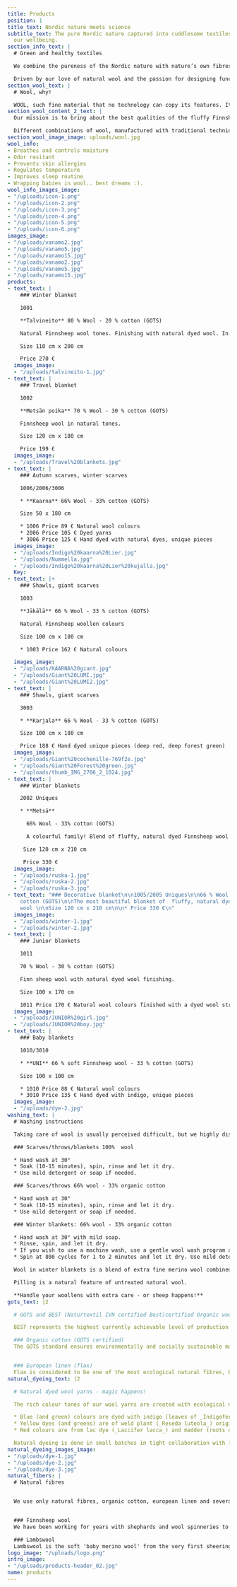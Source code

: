 ```yaml
---
title: Products
position: 1
title_text: Nordic nature meets science
subtitle_text: The pure Nordic nature captured into cuddlesome textiles that enhance
  our wellbeing.
section_info_text: |
  # Green and healthy textiles

  We combine the pureness of the Nordic nature with nature’s own fibres to create wovens that not only feel good but have a positive effect on wellbeing.

  Driven by our love of natural wool and the passion for designing functional woven textiles we have created a collection of natural materials, Kultavilla woollens. Our textiles exhibit the nature's organic structures and soft colours. These are the functional woollens either for cold winter or for milder seasons. Travel blankets are light and easy take with!
section_wool_text: |
  # Wool, why!

  WOOL, such fine material that no technology can copy its features. It’s warm, soft and holds all the features of cuddliness imaginable. To make a long story short, with all its fine qualities, wool is the wonder fiber!
section_wool_content_2_text: |
  Our mission is to bring about the best qualities of the fluffy Finnsheep wool, and the softest, untreated lambswool for your benefit, for cold as well as for milder seasons.

  Different combinations of wool, manufactured with traditional techniques.
section_wool_image_image: uploads/wool.jpg
wool_info:
- Breathes and controls moisture
- Odor resitant
- Prevents skin allergies
- Regulates temperature
- Improves sleep routine
- Wrapping babies in wool.. best dreams :).
wool_info_images_image:
- "/uploads/icon-1.png"
- "/uploads/icon-2.png"
- "/uploads/icon-3.png"
- "/uploads/icon-4.png"
- "/uploads/icon-5.png"
- "/uploads/icon-6.png"
images_image:
- "/uploads/vanamo2.jpg"
- "/uploads/vanamo5.jpg"
- "/uploads/vanamo15.jpg"
- "/uploads/vanamo2.jpg"
- "/uploads/vanamo5.jpg"
- "/uploads/vanamo15.jpg"
products:
- text_text: |
    ### Winter blanket

    1001

    **Talvineito** 80 % Wool - 20 % cotton (GOTS)

    Natural Finnsheep wool tones. Finishing with natural dyed wool. In several wool tones.

    Size 110 cm x 200 cm

    Price 270 €
  images_image:
  - "/uploads/talvineito-1.jpg"
- text_text: |
    ### Travel blanket

    1002

    **Metsän poika** 70 % Wool - 30 % cotton (GOTS)

    Finnsheep wool in natural tones.

    Size 120 cm x 180 cm

    Price 199 €
  images_image:
  - "/uploads/Travel%20blankets.jpg"
- text_text: |
    ### Autumn scarves, winter scarves

    1006/2006/3006

    * **Kaarna** 66% Wool - 33% cotton (GOTS)

    Size 50 x 180 cm

    * 1006 Price 89 € Natural wool colours
    * 2006 Price 105 € Dyed yarns
    * 3006 Price 125 € Hand dyed with natural dyes, unique pieces
  images_image:
  - "/uploads/Indigo%20kaarna%20Lier.jpg"
  - "/uploads/Nummella.jpg"
  - "/uploads/Indigo%20kaarna%20Lier%20kujalla.jpg"
  Key: 
- text_text: |+
    ### Shawls, giant scarves

    1003

    **Jäkälä** 66 % Wool - 33 % cotton (GOTS)

    Natural Finnsheep woollen colours

    Size 100 cm x 180 cm

    * 1003 Price 162 € Natural colours

  images_image:
  - "/uploads/KAARNA%20giant.jpg"
  - "/uploads/Giant%20LUMI.jpg"
  - "/uploads/Giant%20LUMI2.jpg"
- text_text: |
    ### Shawls, giant scarves

    3003

    * **Karjala** 66 % Wool - 33 % cotton (GOTS)

    Size 100 cm x 180 cm

    Price 188 € Hand dyed unique pieces (deep red, deep forest green)
  images_image:
  - "/uploads/Giant%20cochenille-769f2e.jpg"
  - "/uploads/Giant%20Forest%20green.jpg"
  - "/uploads/thumb_IMG_2706_2_1024.jpg"
- text_text: |
    ### Winter blankets

    2002 Uniques

    * **Metsä**

      66% Wool - 33% cotton (GOTS)

      A colourful family! Blend of fluffy, natural dyed Finnsheep wool in colourful autumn shades. Unique pieces!

     Size 120 cm x 210 cm

     Price 330 €
  images_image:
  - "/uploads/ruska-1.jpg"
  - "/uploads/ruska-2.jpg"
  - "/uploads/ruska-3.jpg"
- text_text: "### Decorative blanket\n\n1005/2005 Uniques\n\n66 % Wool - 33 % organic
    cotton (GOTS)\n\nThe most beautiful blanket of  fluffy, natural dyed Finnsheep
    wool \n\nSize 120 cm x 210 cm\n\n* Price 330 €\n"
  images_image:
  - "/uploads/winter-1.jpg"
  - "/uploads/winter-2.jpg"
- text_text: |
    ### Junior blankets

    1011

    70 % Wool - 30 % cotton (GOTS)

    Finn sheep wool with natural dyed wool finishing.

    Size 100 x 170 cm

    1011 Price 170 € Natural wool colours finished with a dyed wool stripe.
  images_image:
  - "/uploads/JUNIOR%20girl.jpg"
  - "/uploads/JUNIOR%20boy.jpg"
- text_text: |
    ### Baby blankets

    1010/3010

    * **UNI** 66 % soft Finnsheep wool - 33 % cotton (GOTS)

    Size 100 x 100 cm

    * 1010 Price 88 € Natural wool colours
    * 3010 Price 135 € Hand dyed with indigo, unique pieces
  images_image:
  - "/uploads/dye-2.jpg"
washing_text: |
  # Washing instructions

  Taking care of wool is usually perceived difficult, but we highly disagree. Wool’s natural wax, lanolin, is coating wool fibre’s, preventing woollens becoming dirty. Usually keeping your woollens in fresh air for a while, will be enough. If you think that your woollens need a wash: ‘Hand wash, rinse, spin and let it dry’ is the key.

  ### Scarves/throws/blankets 100%  wool

  * Hand wash at 30°
  * Soak (10-15 minutes), spin, rinse and let it dry.
  * Use mild detergent or soap if needed.

  ### Scarves/throws 66% wool - 33% organic cotton

  * Hand wash at 30°
  * Soak (10-15 minutes), spin, rinse and let it dry.
  * Use mild detergent or soap if needed.

  ### Winter blankets: 66% wool - 33% organic cotton

  * Hand wash at 30° with mild soap.
  * Rinse, spin, and let it dry.
  * If you wish to use a machine wash, use a gentle wool wash program at 30°.
  * Spin at 800 cycles for 1 to 2 minutes and let it dry. Use mild detergent or soap.

  Wool in winter blankets is a blend of extra fine merino wool combined with very warm and fluffy finnish wool, origin from finnsheeps. Finnsheep wool is natural without any chemical treatments, and felts easily.

  Pilling is a natural feature of untreated natural wool.

  **Handle your woollens with extra care - or sheep happens!**
gots_text: |2

  # GOTS and BEST (Naturtextil IVN certified Best)certified Organic wool

  BEST represents the highest currently achievable level of production in accordance with ecology and social accountability. BEST certification limits the number of conventional chemicals and treatments in the production chain. The 100 % organic wool fibres originate from certified organic animal husbandry (kbT). Since BEST is a very strict production certificate, it is only logical that just few yarns and textile products can meet this certification. Our aim is to use BEST certified yarns in our products, when possible. We use BEST certified wool yarns made by a German spinnery specialised in high quality woollen yarns. The colour tones are custom tailored for our use.

  ### Organic cotton (GOTS certified)
  The GOTS standard ensures environmentally and socially sustainable manufacturing of cotton all the way from the fields to yarns. We buy our organic cotton from a German spinnery, specializing in fine cotton yarns. We prefer undyed, raw white cotton to minimise the use of chemicals in cotton processing. The raw white cotton is the softest one there is!


  ### European linen (flax)
  Flax is considered to be one of the most ecological natural fibres, because just rainwater and only minimal amounts of fertilizers are needed to grow it in the humidity of the Atlantic coast. The European linen we use is of French origin, cultivated and spinned in France
natural_dyeing_text: |2

  # Natural dyed wool yarns - magic happens!

  The rich colour tones of our wool yarns are created with ecological natural dyes, utilizing as well the natural grey and brown shades of finnsheep wool. All our dyes are produced in ethical and sustainable manner.

  * Blue (and green) colours are dyed with indigo (leaves of _Indigoferia tinctoria_)
  * Yellow dyes (and greens) are of weld plant (_Reseda luteola_) origin.
  * Red colours are from lac dye (_Laccifer lacca_) and madder (roots of the _Rubia tinctoria_ plant). Bright reds are isolated from resin secreted by Cochenille insect (_Coccus cacti_).

  Natural dyeing is done in small batches in tight collaboration with [Aurinkokehrä](http://www.aurinkokehra.fi). Our piece dyed products are hand dyed. Colour shades may vary from lot to lot, but we think that is what makes each woollen unique!
natural_dyeing_images_image:
- "/uploads/dye-1.jpg"
- "/uploads/dye-2.jpg"
- "/uploads/dye-3.jpg"
natural_fibers: |
  # Natural fibres


  We use only natural fibres, organic cotton, european linen and several types of natural wool. Our speciality is using finnsheep wool, as it is local, ecological, and ensures that our woollens are fluffy and warm!


  ### Finnsheep wool
  We have been working for years with shephards and wool spinneries to bring our own finnsheep breed's wool into production. We process wool in small quantities to develop the best quality yarns for our wovens. In Finland sheeps can live a good life in small herds, enjoying the best care. The wool is processed into worsted special yarns by a small finnish spinnery, Pirtin kehräämö.

  ### Lambswool
  Lambswool is the soft 'baby merino wool' from the very first sheering of lambs. Our lambswool yarns are made in a italian fine wool spinnery. The wool is untreated, and thus without the finishing chemicals and polymers which are usually used to make 'easy care' products. We think that wool's natural properties make wool georgous! Use of baby merino wool makes our woollens soft and gentle to skin. Lambswool woollens are ideal for babies and can be used as scarves or throws during milder seasons.
logo_image: "/uploads/logo.png"
intro_image:
- "/uploads/products-header_02.jpg"
name: products
---
```


